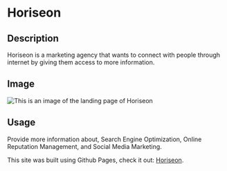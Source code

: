 # Horiseon

## Description

Horiseon is a marketing agency that wants to connect with people through internet by giving them access to more information.

## Image

![This is an image of the landing page of Horiseon](./assets/images/sc-landing-page.png)

## Usage

Provide more information about, Search Engine Optimization, Online Reputation Management, and Social Media Marketing.

This site was built using Github Pages, check it out: [Horiseon](https://dorntrevor7.github.io/horiseon/).
